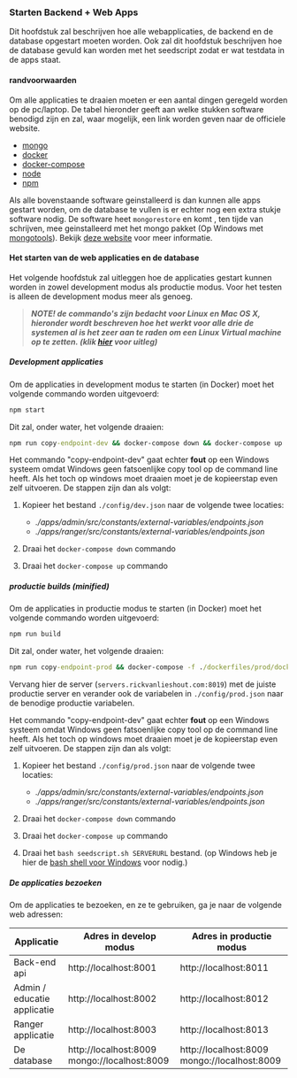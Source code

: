 ### Starten Backend + Web Apps
Dit hoofdstuk zal beschrijven hoe alle webapplicaties, de backend en de database opgestart moeten worden. Ook zal dit hoofdstuk beschrijven hoe de database gevuld kan worden met het seedscript zodat er wat testdata in de apps staat.

#### randvoorwaarden

Om alle applicaties te draaien moeten er een aantal dingen geregeld worden op de pc/laptop.
De tabel hieronder geeft aan welke stukken software benodigd zijn en zal, waar mogelijk, een link worden geven naar de officiele website.

- [mongo](https://www.mongodb.com/)
- [docker](https://www.docker.com/)
- [docker-compose](https://docs.docker.com/compose/)
- [node](https://nodejs.org/)
- [npm](https://www.npmjs.com/)

Als alle bovenstaande software geinstalleerd is dan kunnen alle apps gestart worden, om de database te vullen is er echter nog een extra stukje software nodig. De software heet `mongorestore` en komt , ten tijde van schrijven, mee geinstalleerd met het mongo pakket (Op Windows met [mongotools](https://github.com/mongodb/mongo-tools)). Bekijk [deze website](https://docs.mongodb.com/manual/reference/program/mongorestore/) voor meer informatie.

#### Het starten van de web applicaties en de database

Het volgende hoofdstuk zal uitleggen hoe de applicaties gestart kunnen worden in zowel development modus als productie modus. Voor het testen is alleen de development modus meer als genoeg.

> ***NOTE!  de commando's zijn bedacht voor Linux en Mac OS X, hieronder wordt beschreven hoe het werkt voor alle drie de systemen al is het zeer aan te raden om een Linux Virtual machine op te zetten. (klik [hier](https://www.storagecraft.com/blog/the-dead-simple-guide-to-installing-a-linux-virtual-machine-on-windows/) voor uitleg)***

##### Development applicaties

Om de applicaties in development modus te starten (in Docker) moet het volgende commando worden uitgevoerd:

```cmd
npm start
```

Dit zal, onder water, het volgende draaien:

```cmd
npm run copy-endpoint-dev && docker-compose down && docker-compose up
```

Het commando "copy-endpoint-dev" gaat echter **fout** op een Windows systeem omdat Windows geen fatsoenlijke copy tool op de command line heeft. Als het toch op windows moet draaien moet je de kopieerstap even zelf uitvoeren. De stappen zijn dan als volgt:

1. Kopieer het bestand `./config/dev.json` naar de volgende twee locaties:

    - *./apps/admin/src/constants/external-variables/endpoints.json*
    - *./apps/ranger/src/constants/external-variables/endpoints.json*

2. Draai het `docker-compose down` commando
3. Draai het `docker-compose up` commando


##### productie builds (minified)

Om de applicaties in productie modus te starten (in Docker) moet het volgende commando worden uitgevoerd:

```cmd
npm run build
```

Dit zal, onder water, het volgende draaien:

```cmd
npm run copy-endpoint-prod && docker-compose -f ./dockerfiles/prod/docker-compose.yml down && docker-compose -f ./dockerfiles/prod/docker-compose.yml up && bash seedscript.sh -h servers.rickvanlieshout.com:8019
```

Vervang hier de server (`servers.rickvanlieshout.com:8019`) met de juiste productie server en verander ook de variabelen in `./config/prod.json` naar de benodige productie variabelen.

Het commando "copy-endpoint-dev" gaat echter **fout** op een Windows systeem omdat Windows geen fatsoenlijke copy tool op de command line heeft. Als het toch op windows moet draaien moet je de kopieerstap even zelf uitvoeren. De stappen zijn dan als volgt:

1. Kopieer het bestand `./config/prod.json` naar de volgende twee locaties:

    - *./apps/admin/src/constants/external-variables/endpoints.json*
    - *./apps/ranger/src/constants/external-variables/endpoints.json*

2. Draai het `docker-compose down` commando
3. Draai het `docker-compose up` commando
4. Draai het `bash seedscript.sh SERVERURL` bestand. (op Windows heb je hier de [bash shell voor Windows](https://www.howtogeek.com/249966/how-to-install-and-use-the-linux-bash-shell-on-windows-10/) voor nodig.)

##### De applicaties bezoeken

Om de applicaties te bezoeken, en ze te gebruiken, ga je naar de volgende web adressen:

| Applicatie                  | Adres in develop modus                        | Adres in productie modus                      |
|-----------------------------|-----------------------------------------------|-----------------------------------------------|
| Back-end api                | http://localhost:8001                         | http://localhost:8011                         |
| Admin / educatie applicatie | http://localhost:8002                         | http://localhost:8012                         |
| Ranger applicatie           | http://localhost:8003                         | http://localhost:8013                         |
| De database                 | http://localhost:8009  mongo://localhost:8009 | http://localhost:8009  mongo://localhost:8009 |

